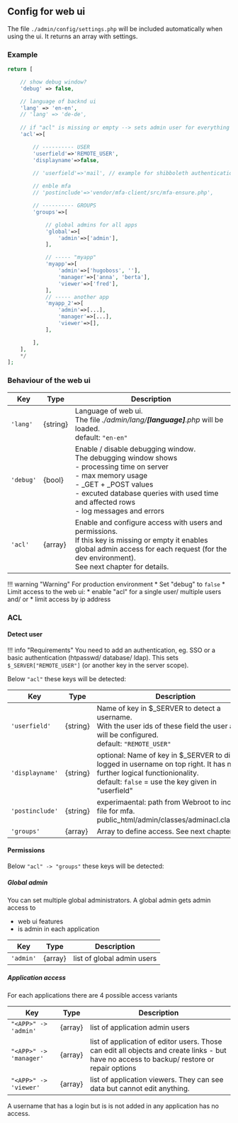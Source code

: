 ## Config for web ui

The file `./admin/config/settings.php` will be included automatically when using the ui. It returns an array with settings.

### Example

```php
return [

    // show debug window?
    'debug' => false,

    // language of backnd ui
    'lang' => 'en-en',
    // 'lang' => 'de-de',
    
    // if "acl" is missing or empty --> sets admin user for everything
    'acl'=>[

        // ---------- USER
        'userfield'=>'REMOTE_USER',
        'displayname'=>false,

        // 'userfield'=>'mail', // example for shibboleth authentication: configure by email instead of uuid
        
        // enble mfa
        // 'postinclude'=>'vendor/mfa-client/src/mfa-ensure.php',

        // ---------- GROUPS
        'groups'=>[

            // global admins for all apps
            'global'=>[
                'admin'=>['admin'],
            ],

            // ----- "myapp"
            'myapp'=>[
                'admin'=>['hugoboss', ''],
                'manager'=>['anna', 'berta'],
                'viewer'=>['fred'],
            ],
            // ----- another app
            'myapp_2'=>[
                'admin'=>[...],
                'manager'=>[...],
                'viewer'=>[],
            ],

        ],
    ],
    */
];
```

### Behaviour of the web ui

| Key       | Type        | Description
|--         |--           |-- 
| `'lang'`  | {string}    | Language of web ui.<br>The file *./admin/lang/**[language]**.php*  will be loaded.<br>default: `"en-en"` |
| `'debug'` | {bool}      | Enable / disable debugging window.<br>The debugging window shows<br>- processing time on server<br>- max memory usage<br>- _GET + _POST values<br>- excuted database queries with used time and affected rows<br>- log messages and errors
| `'acl'`   | {array}     | Enable and configure access with users and permissions.<br>If this key is missing or empty it enables global admin access for each request (for the dev environment).<br>See next chapter for details.


!!! warning "Warning"
    For production environment
    * Set "debug" to `false`
    * Limit access to the web ui: 
      * enable "acl" for a single user/ multiple users and/ or 
      * limit access by ip address

### ACL

#### Detect user

!!! info "Requirements"
    You need to add an authentication, eg. SSO or a basic authentication (htpasswd/ database/ ldap). This sets `$_SERVER["REMOTE_USER"]` (or another key in the server scope).

Below `"acl"` these keys will be detected:

| Key             | Type        | Description
|--               |--           |-- 
| `'userfield'`   | {string}    | Name of key in $_SERVER to detect a username.<br>With the user ids of these field the user access will be configured.<br>default: `"REMOTE_USER"`
| `'displayname'` | {string}    | optional: Name of key in $_SERVER to display a logged in username on top right. It has no further logical functionionality.<br>default: `false` = use the key given in "userfield"
| `'postinclude'` | {string}    | experimaental: path from Webroot to include a file for mfa. public_html/admin/classes/adminacl.class.php.
| `'groups'`      | {array}     | Array to define access. See next chapter.

#### Permissions

Below `"acl" -> "groups"` these keys will be detected:

##### Global admin

You can set multiple global administrators.
A global admin gets admin access to

* web ui features
* is admin in each application

| Key       | Type        | Description
|--         |--           |-- 
| `'admin'` | {array}     | list of global admin users

##### Application access

For each applications there are 4 possible access variants

| Key                   | Type        | Description
|--                     |--           |-- 
| `"<APP>" -> 'admin'`  | {array}     | list of application admin users
| `"<APP>" -> 'manager'`| {array}     | list of application of editor users. Those can edit all objects and create links - but have no access to backup/ restore or repair options
| `"<APP>" -> 'viewer'` | {array}     | list of application viewers. They can see data but cannot edit anything.

A username that has a login but is is not added in any application has no access.

